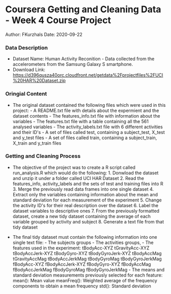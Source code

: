 # Coursera Getting and Cleaning Data - Week 4 Course Project

Author: FKurzhals
Date: 2020-09-22

### Data Description

- Dataset Name: Human Activity Reconition - Data collected from the accelerometers from the Samsung Galaxy S smartphone.
- Download Link: https://d396qusza40orc.cloudfront.net/getdata%2Fprojectfiles%2FUCI%20HAR%20Dataset.zip

### Oringial Content

* The original dataset contained the following files which were used in this project:
        - A README.txt file with details about the expermient and the dataset contents
        - The features_info.txt file with information about the variables
        - The features.txt file with a table containing all the 561 analysed variables
        - The activity_labels.txt file with 6 different activities and their ID's
        - A set of files called test, containing a subject_test, X_test and y_test files
        - A set of files called train, containing a subject_train, X_train and y_train files

### Getting and Cleaning Process

* The objective of the project was to create a R script called run_analysis.R which would do the following:
        1. Donwload the dataset and unzip it under a folder called UCI HAR Dataset
        2. Read the features_info, activity_labels and the sets of test and training files into R
        3. Merge the previously read data frames into one single dataset
        4. Extract only the variables containing information about the mean and standard deviation for each measurement of the experiment
        5. Change the activity ID's for their real description over the dataset
        6. Label the dataset variables to descriptive ones
        7. From the previously formatted dataset, create a new tidy dataset containing the average of each variable grouped by activity and subject
        8. Generate a text file from that tidy dataset

* The final tidy dataset must contain the following information into one single text file:
        - The subjects groups
        - The activities groups,
        - The features used in the experiment:
                tBodyAcc-XYZ
                tGravityAcc-XYZ
                tBodyAccJerk-XYZ
                tBodyGyro-XYZ
                tBodyGyroJerk-XYZ
                tBodyAccMag
                tGravityAccMag
                tBodyAccJerkMag
                tBodyGyroMag
                tBodyGyroJerkMag
                fBodyAcc-XYZ
                fBodyAccJerk-XYZ
                fBodyGyro-XYZ
                fBodyAccMag
                fBodyAccJerkMag
                fBodyGyroMag
                fBodyGyroJerkMag
        - The means and standard deviation measurements previously selected for each feature:
                mean(): Mean value
                meanFreq(): Weighted average of the frequency components to obtain a mean frequency
                std(): Standard deviation
